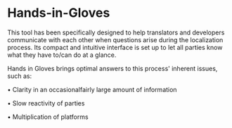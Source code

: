 # Hands-in-Gloves

This tool has been specifically designed to help translators and developers communicate with each other when questions arise during the localization process. Its compact and intuitive interface is set up to let all parties know what they have to/can do at a glance.

Hands in Gloves brings optimal answers to this process' inherent issues, such as:

•	Clarity in an occasionalfairly large amount of information

•	Slow reactivity of parties

•	Multiplication of platforms

